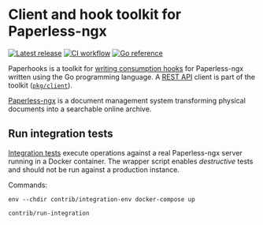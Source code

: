 # Client and hook toolkit for Paperless-ngx

[![Latest release](https://img.shields.io/github/v/release/hansmi/paperhooks)][releases]
[![CI workflow](https://github.com/hansmi/paperhooks/actions/workflows/ci.yaml/badge.svg)](https://github.com/hansmi/paperhooks/actions/workflows/ci.yaml)
[![Go reference](https://pkg.go.dev/badge/github.com/hansmi/paperhooks.svg)](https://pkg.go.dev/github.com/hansmi/paperhooks)

Paperhooks is a toolkit for [writing consumption hooks][paperless-hooks] for
Paperless-ngx written using the Go programming language. A
[REST API][paperless-api] client is part of the toolkit
([`pkg/client`](./pkg/client/)).

[Paperless-ngx][paperless] is a document management system transforming
physical documents into a searchable online archive.

## Run integration tests

[Integration tests](https://en.wikipedia.org/wiki/Integration_testing) execute
operations against a real Paperless-ngx server running in a Docker container.
The wrapper script enables _destructive_ tests and should not be run against
a production instance.

Commands:

```shell
env --chdir contrib/integration-env docker-compose up

contrib/run-integration
```

[paperless-api]: https://docs.paperless-ngx.com/api/
[paperless-hooks]: https://docs.paperless-ngx.com/advanced_usage/#consume-hooks
[paperless]: https://docs.paperless-ngx.com/
[releases]: https://github.com/hansmi/paperhooks/releases/latest

<!-- vim: set sw=2 sts=2 et : -->
